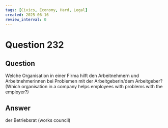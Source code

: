 ```yaml
---
tags: [Civics, Economy, Hard, Legal]
created: 2025-06-16
review_interval: 0
---
```


# Question 232

## Question

Welche Organisation in einer Firma hilft den Arbeitnehmern und Arbeitnehmerinnen bei Problemen mit der Arbeitgeberin/dem Arbeitgeber? (Which organisation in a company helps employees with problems with the employer?)

## Answer

der Betriebsrat (works council)
